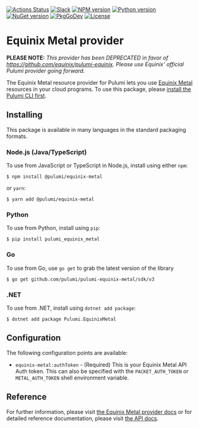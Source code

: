 [![Actions Status](https://github.com/pulumi/pulumi-equinix-metal/workflows/master/badge.svg)](https://github.com/pulumi/pulumi-equinix-metal/actions)
[![Slack](http://www.pulumi.com/images/docs/badges/slack.svg)](https://slack.pulumi.com)
[![NPM version](https://badge.fury.io/js/%40pulumi%2Fequinix-metal.svg)](https://www.npmjs.com/package/@pulumi/equinix-metal)
[![Python version](https://badge.fury.io/py/pulumi-equinix-metal.svg)](https://pypi.org/project/pulumi-equinix-metal)
[![NuGet version](https://badge.fury.io/nu/pulumi.equinixmetal.svg)](https://badge.fury.io/nu/pulumi.equinixmetal)
[![PkgGoDev](https://pkg.go.dev/badge/github.com/pulumi/pulumi-equinix-metal/sdk/v2/go)](https://pkg.go.dev/github.com/pulumi/pulumi-equinix-metal/sdk/v2/go)
[![License](https://img.shields.io/npm/l/%40pulumi%2Fpulumi.svg)](https://github.com/pulumi/pulumi-equinix-metal/blob/master/LICENSE)

# Equinix Metal provider

**PLEASE NOTE:** *This provider has been DEPRECATED in favor of https://github.com/equinix/pulumi-equinix. Please use Equinix' official Pulumi provider going forward.*

The Equinix Metal resource provider for Pulumi lets you use [Equinix Metal](https://metal.equinix.com/) resources in your cloud programs.  To use
this package, please [install the Pulumi CLI first](https://pulumi.io/).


## Installing

This package is available in many languages in the standard packaging formats.

### Node.js (Java/TypeScript)

To use from JavaScript or TypeScript in Node.js, install using either `npm`:

    $ npm install @pulumi/equinix-metal

or `yarn`:

    $ yarn add @pulumi/equinix-metal

### Python

To use from Python, install using `pip`:

    $ pip install pulumi_equinix_metal

### Go

To use from Go, use `go get` to grab the latest version of the library

    $ go get github.com/pulumi/pulumi-equinix-metal/sdk/v3

### .NET

To use from .NET, install using `dotnet add package`:

    $ dotnet add package Pulumi.EquinixMetal

## Configuration

The following configuration points are available:

- `equinix-metal:authToken` - (Required) This is your Equinix Metal API Auth token. This can also be specified with the
  `PACKET_AUTH_TOKEN` or `METAL_AUTH_TOKEN` shell environment variable.

## Reference

For further information, please visit [the Equinix Metal provider docs](https://www.pulumi.com/docs/intro/cloud-providers/equinix-metal) or for detailed reference documentation, please visit [the API docs](https://www.pulumi.com/docs/reference/pkg/equinix-metal).
